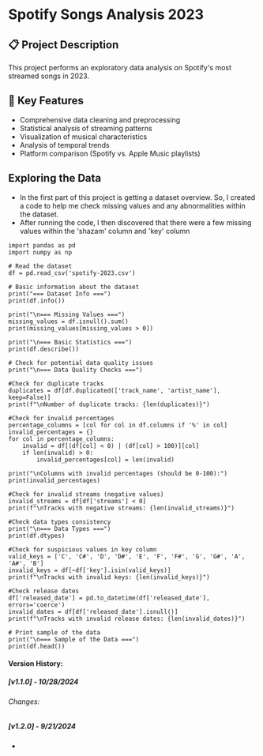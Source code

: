 # Spotify Songs Analysis 2023
## 📋 Project Description
This project performs an exploratory data analysis on Spotify's most streamed songs in 2023. 

## 🎯 Key Features
- Comprehensive data cleaning and preprocessing
- Statistical analysis of streaming patterns
- Visualization of musical characteristics
- Analysis of temporal trends
- Platform comparison (Spotify vs. Apple Music playlists)

## Exploring the Data
- In the first part of this project is getting a dataset overview. So, I created a code to help me check missing values and any abnormalities within the dataset.
- After running the code, I then discovered that there were a few missing values within the 'shazam' column and 'key' column
```
import pandas as pd
import numpy as np

# Read the dataset
df = pd.read_csv('spotify-2023.csv')

# Basic information about the dataset
print("=== Dataset Info ===")
print(df.info())

print("\n=== Missing Values ===")
missing_values = df.isnull().sum()
print(missing_values[missing_values > 0])

print("\n=== Basic Statistics ===")
print(df.describe())

# Check for potential data quality issues
print("\n=== Data Quality Checks ===")

#Check for duplicate tracks
duplicates = df[df.duplicated(['track_name', 'artist_name'], keep=False)]
print(f"\nNumber of duplicate tracks: {len(duplicates)}")

#Check for invalid percentages
percentage_columns = [col for col in df.columns if '%' in col]
invalid_percentages = {}
for col in percentage_columns:
    invalid = df[(df[col] < 0) | (df[col] > 100)][col]
    if len(invalid) > 0:
        invalid_percentages[col] = len(invalid)

print("\nColumns with invalid percentages (should be 0-100):")
print(invalid_percentages)

#Check for invalid streams (negative values)
invalid_streams = df[df['streams'] < 0]
print(f"\nTracks with negative streams: {len(invalid_streams)}")

#Check data types consistency
print("\n=== Data Types ===")
print(df.dtypes)

#Check for suspicious values in key column
valid_keys = ['C', 'C#', 'D', 'D#', 'E', 'F', 'F#', 'G', 'G#', 'A', 'A#', 'B']
invalid_keys = df[~df['key'].isin(valid_keys)]
print(f"\nTracks with invalid keys: {len(invalid_keys)}")

#Check release dates
df['released_date'] = pd.to_datetime(df['released_date'], errors='coerce')
invalid_dates = df[df['released_date'].isnull()]
print(f"\nTracks with invalid release dates: {len(invalid_dates)}")

# Print sample of the data
print("\n=== Sample of the Data ===")
print(df.head())
```







#### Version History:
##### [v1.1.0] - 10/28/2024
###### Changes:
##### [v1.2.0] - 9/21/2024

-
